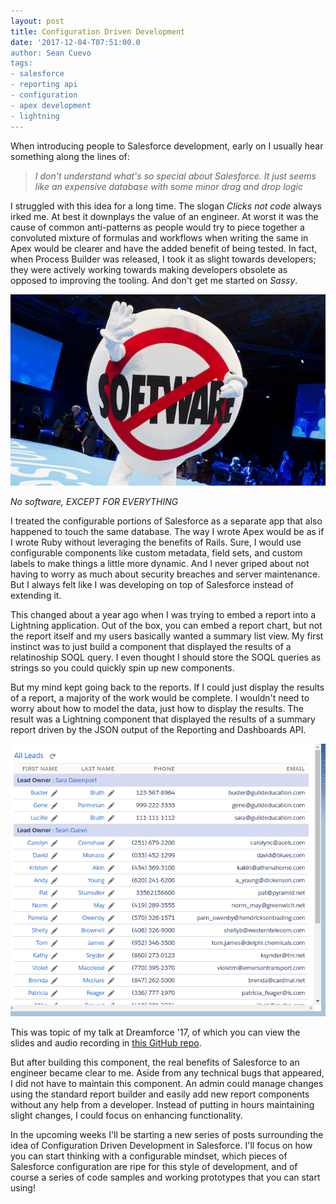 ```yaml
---
layout: post
title: Configuration Driven Development
date: '2017-12-04-T07:51:00.0
author: Sean Cuevo
tags:
- salesforce
- reporting api
- configuration
- apex development
- lightning
---
```


When introducing people to Salesforce development, early on I usually hear something along the lines of: 

> *I don't understand what's so special about Salesforce. It just seems like an expensive database with some minor drag and drop logic*

I struggled with this idea for a long time. The slogan *Clicks not code* always irked me. At best it downplays the value of an engineer. At worst it was the cause of common anti-patterns as people would try to piece together a convoluted mixture of formulas and workflows when writing the same in Apex would be clearer and have the added benefit of being tested. In fact, when Process Builder was released, I took it as slight towards developers; they were actively working towards making developers obsolete as opposed to improving the tooling. And don't get me started on *Sassy*.

![report component](/assets/img/Saasy1.jpg)

*No software, EXCEPT FOR EVERYTHING*

I treated the configurable portions of Salesforce as a separate app that also happened to touch the same database. The way I wrote Apex would be as if I wrote Ruby without leveraging the benefits of Rails. Sure, I would use configurable components like custom metadata, field sets, and custom labels to make things a little more dynamic. And I never griped about not having to worry as much about security breaches and server maintenance. But I always felt like I was developing on top of Salesforce instead of extending it.

This changed about a year ago when I was trying to embed a report into a Lightning application. Out of the box, you can embed a report chart, but not the report itself and my users basically wanted a summary list view. My first instinct was to just build a component that displayed the results of a relatinoship SOQL query. I even thought I should store the SOQL queries as strings so you could quickly spin up new components.

But my mind kept going back to the reports. If I could just display the results of a report, a majority of the work would be complete. I wouldn't need to worry about how to model the data, just how to display the results. The result was a Lightning component that displayed the results of a summary report driven by the JSON output of the Reporting and Dashboards API.

![report component](/assets/img/report-component.png)

This was topic of my talk at Dreamforce '17, of which you can view the slides and audio recording in [this GitHub repo](github.com/seanpat09/dreamforce17).

But after building this component, the real benefits of Salesforce to an engineer became clear to me. Aside from any technical bugs that appeared, I did not have to maintain this component. An admin could manage changes using the standard report builder and easily add new report components without any help from a developer. Instead of putting in hours maintaining slight changes, I could focus on enhancing functionality.

In the upcoming weeks I'll be starting a new series of posts surrounding the idea of Configuration Driven Development in Salesforce. I'll focus on how you can start thinking with a configurable mindset, which pieces of Salesforce configuration are ripe for this style of development, and of course a series of code samples and working prototypes that you can start using! 
